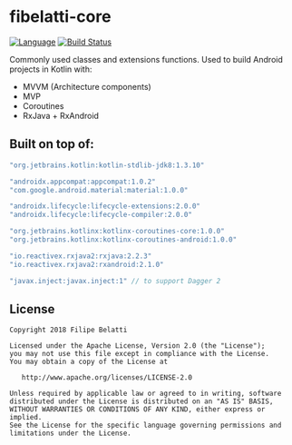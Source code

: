 # fibelatti-core

[![Language](https://img.shields.io/badge/language-kotlin-brightgreen.svg)](https://www.github.com/fibelatti/fibelatti-core)
[![Build Status](https://api.travis-ci.org/fibelatti/fibelatti-core.svg?branch=master)](https://travis-ci.org/fibelatti/fibelatti-core)

Commonly used classes and extensions functions. Used to build Android projects in Kotlin with:

- MVVM (Architecture components)
- MVP
- Coroutines
- RxJava + RxAndroid

## Built on top of:

```groovy
"org.jetbrains.kotlin:kotlin-stdlib-jdk8:1.3.10"

"androidx.appcompat:appcompat:1.0.2"
"com.google.android.material:material:1.0.0"

"androidx.lifecycle:lifecycle-extensions:2.0.0"
"androidx.lifecycle:lifecycle-compiler:2.0.0"

"org.jetbrains.kotlinx:kotlinx-coroutines-core:1.0.0"
"org.jetbrains.kotlinx:kotlinx-coroutines-android:1.0.0"

"io.reactivex.rxjava2:rxjava:2.2.3"
"io.reactivex.rxjava2:rxandroid:2.1.0"

"javax.inject:javax.inject:1" // to support Dagger 2
```

## License

    Copyright 2018 Filipe Belatti

    Licensed under the Apache License, Version 2.0 (the "License");
    you may not use this file except in compliance with the License.
    You may obtain a copy of the License at

       http://www.apache.org/licenses/LICENSE-2.0

    Unless required by applicable law or agreed to in writing, software
    distributed under the License is distributed on an "AS IS" BASIS,
    WITHOUT WARRANTIES OR CONDITIONS OF ANY KIND, either express or implied.
    See the License for the specific language governing permissions and
    limitations under the License.
